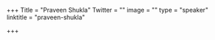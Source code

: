 +++
Title = "Praveen Shukla"
Twitter = ""
image = ""
type = "speaker"
linktitle = "praveen-shukla"

+++


